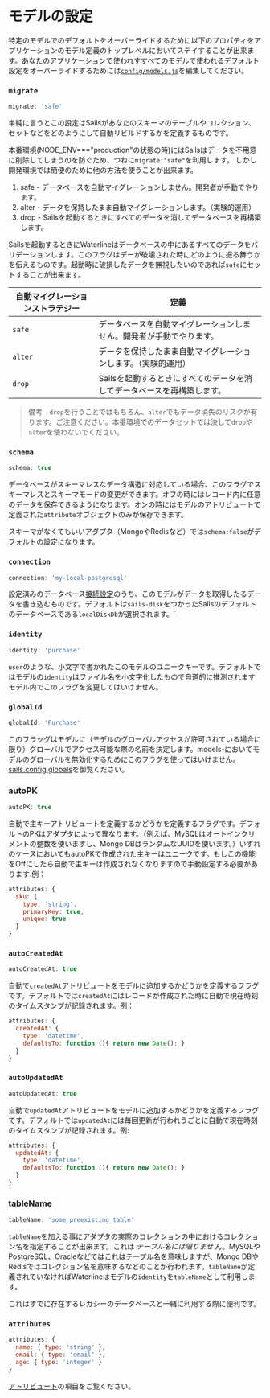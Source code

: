 # モデルの設定

特定のモデルでのデフォルトをオーバーライドするために以下のプロパティをアプリケーションのモデル定義のトップレベルにおいてステイすることが出来ます。あなたのアプリケーションで使われすすべてのモデルで使われるデフォルト設定をオーバーライドするためには[`config/models.js`](https://github.com/balderdashy/sails-docs/blob/master/PAGE_NEEDED.md)を編集してください。






### `migrate`

```javascript
migrate: 'safe'
```

単純に言うとこの設定はSailsがあなたのスキーマのテーブルやコレクション、セットなどをどのようにして自動リビルドするかを定義するものです。

本番環境(NODE_ENV==="production"の状態の時)にはSailsはデータを不用意に削除してしまうのを防ぐため、つねに`migrate:"safe"`を利用します。
しかし開発環境では簡便のために他の方法を使うことが出来ます。

 1. safe  - データベースを自動マイグレーションしません。開発者が手動でやります。
 2. alter - データを保持したまま自動マイグレーションします。（実験的運用）
 3. drop  - Sailsを起動するときにすべてのデータを消してデータベースを再構築します。

Sailsを起動するときにWaterlineはデータベースの中にあるすべてのデータをバリデーションします。このフラグはデーが破壊された時にどのように振る舞うかを伝えるものです。起動時に破損したデータを無視したいのであれば`safe`にセットすることが出来ます。


|  自動マイグレーションストラテジー  | 定義 |
|-------------|----------------------------------------------|
|`safe`       | データベースを自動マイグレーションしません。開発者が手動でやります。
|`alter`      | データを保持したまま自動マイグレーションします。（実験的運用）
|`drop`       | Sailsを起動するときにすべてのデータを消してデータベースを再構築します。


> 備考　`drop`を行うことではもちろん、`alter`でもデータ消失のリスクが有ります。ご注意ください。本番環境でのデータセットでは決して`drop`や`alter`を使わないでください。



### `schema`

```javascript
schema: true
```

データベースがスキーマレスなデータ構造に対応している場合、このフラグでスキーマレスとスキーマモードの変更ができます。オフの時にはレコード内に任意のデータを保存できるようになります。オンの時にはモデルのアトリビュートで定義された`attribute`オブジェクトのみが保存できます。

スキーマがなくてもいいアダプタ（MongoやRedisなど）では`schema:false`がデフォルトの設定になります。



### `connection`

```javascript
connection: 'my-local-postgresql'
```

設定済みのデータベース[接続設定](http://beta.sailsjs.org/#/documentation/reference/sails.config/sails.config.connections.html)のうち、このモデルがデータを取得したるデータを書き込むものです。デフォルトは`sails-disk`をつかったSailsのデフォルトのデータベースである`localDiskDb`が選択されます。`


### `identity`

```javascript
identity: 'purchase'
```

`user`のような、小文字で書かれたこのモデルのユニークキーです。デフォルトではモデルの`identity`はファイル名を小文字化したもので自道的に推測されますモデル内でこのフラグを変更してはいけません。

### `globalId`

```javascript
globalId: 'Purchase'
```

このフラッグはモデルに（モデルのグローバルアクセスが許可されている場合に限り）グローバルでアクセス可能な際の名前を決定します。models-においてモデルのグローバルを無効化するためにこのフラグを使ってはいけません。[sails.config.globals]()を御覧ください。



### autoPK

```javascript
autoPK: true
```

自動で主キーアトリビュートを定義するかどうかを定義するフラグです。デフォルトのPKはアダプタによって異なります。（例えば、MySQLはオートインクリメントの整数を使いますし、Mongo DBはランダムなUUIDを使います。）いずれのケースにおいてもautoPKで作成された主キーはユニークです。もしこの機能をOffにしたら自動で主キーは作成されなくなりますので手動設定する必要があります.例：

```js
attributes: {
  sku: {
    type: 'string',
    primaryKey: true,
    unique: true
  }
}
```

### `autoCreatedAt`

```javascript
autoCreatedAt: true
```

自動で`createdAt`アトリビュートをモデルに追加するかどうかを定義するフラグです。デフォルトでは`createdAt`にはレコードが作成された時に自動で現在時刻のタイムスタンプが記録されます。例：

```js
attributes: {
  createdAt: {
    type: 'datetime',
    defaultsTo: function (){ return new Date(); }
  }
}
```

### `autoUpdatedAt`

```javascript
autoUpdatedAt: true
```
自動で`updatedAt`アトリビュートをモデルに追加するかどうかを定義するフラグです。デフォルトでは`updatedAt`には毎回更新が行われうごとに自動で現在時刻のタイムスタンプが記録されます。例: 

```js
attributes: {
  updatedAt: {
    type: 'datetime',
    defaultsTo: function (){ return new Date(); }
  }
}
```


### tableName

```javascript
tableName: 'some_preexisting_table'
```

`tableName`を加える事にアダプタの実際のコレクションの中におけるコレクション名を指定することが出来ます。これは _テーブル名には限りませ_ ん。MySQLやPostgreSQL、Oracleなどではこれはテープル名を意味しますが、Mongo DBやRedisではコレクション名を意味するなどのことが行われます。`tableName`が定義されていなければWaterlineはモデルの`identity`を`tableName`として利用します。

これはすでに存在するレガシーのデータベースと一緒に利用する際に便利です。

<!-- in WL2, this is `cid` (but is backwards-compatible) -->



### `attributes`

```js
attributes: {
  name: { type: 'string' },
  email: { type: 'email' },
  age: { type: 'integer' }
}
```

[アトリビュート]()の項目をご覧ください。



<docmeta name="uniqueID" value="Modelconfiguration960213">
<docmeta name="displayName" value="Model Settings">

